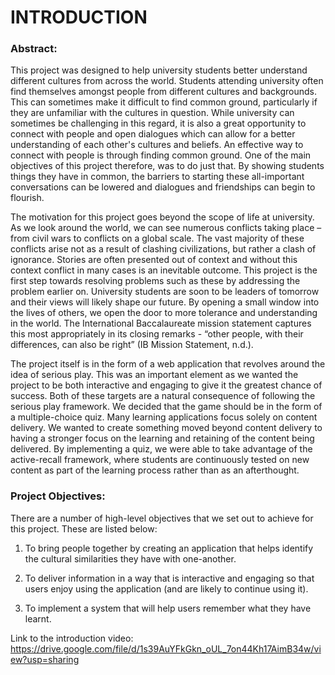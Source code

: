 # INTRODUCTION

### Abstract:

This project was designed to help university students better understand different cultures from across the world. Students attending university often find themselves amongst people from different cultures and backgrounds. This can sometimes make it difficult to find common ground, particularly if they are unfamiliar with the cultures in question. While university can sometimes be challenging in this regard, it is also a great opportunity to connect with people and open dialogues which can allow for a better understanding of each other's cultures and beliefs. An effective way to connect with people is through finding common ground. One of the main objectives of this project therefore, was to do just that. By showing students things they have in common, the barriers to starting these all-important conversations can be lowered and dialogues and friendships can begin to flourish.  

The motivation for this project goes beyond the scope of life at university. As we look around the world, we can see numerous conflicts taking place – from civil wars to conflicts on a global scale. The vast majority of these conflicts arise not as a result of clashing civilizations, but rather a clash of ignorance. Stories are often presented out of context and without this context conflict in many cases is an inevitable outcome. This project is the first step towards resolving problems such as these by addressing the problem earlier on. University students are soon to be leaders of tomorrow and their views will likely shape our future. By opening a small window into the lives of others, we open the door to more tolerance and understanding in the world. The International Baccalaureate mission statement captures this most appropriately in its closing remarks - “other people, with their differences, can also be right” (IB Mission Statement, n.d.). 

The project itself is in the form of a web application that revolves around the idea of serious play. This was an important element as we wanted the project to be both interactive and engaging to give it the greatest chance of success. Both of these targets are a natural consequence of following the serious play framework. We decided that the game should be in the form of a multiple-choice quiz. Many learning applications focus solely on content delivery. We wanted to create something moved beyond content delivery to having a stronger focus on the learning and retaining of the content being delivered. By implementing a quiz, we were able to take advantage of the active-recall framework, where students are continuously tested on new content as part of the learning process rather than as an afterthought.

### Project Objectives:

There are a number of high-level objectives that we set out to achieve for this project. These are listed below: 

1. To bring people together by creating an application that helps identify the cultural similarities they have with one-another.

2. To deliver information in a way that is interactive and engaging so that users enjoy using the application (and are likely to continue using it). 

3. To implement a system that will help users remember what they have learnt. 

Link to the introduction video: https://drive.google.com/file/d/1s39AuYFkGkn_oUL_7on44Kh17AimB34w/view?usp=sharing
